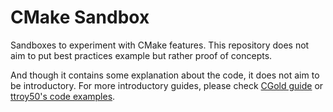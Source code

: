 # CMake Sandbox

Sandboxes to experiment with CMake features. This repository does not aim to put best practices example but rather proof of concepts.

And though it contains some explanation about the code, it does not aim to be introductory. For more introductory guides, please check [CGold guide](https://github.com/ruslo/CGold) or [ttroy50's code examples](https://github.com/ttroy50/cmake-examples).